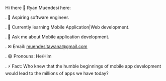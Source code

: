 Hi there 👋 Ryan Muendesi here:

. 🔭 Aspiring software engineer.

. 🌱 Currently learning Mobile Application|Web development.

. 💬 Ask me about Mobile application development.

. ✉ Email: muendesitawana@gmail.com

. 😄 Pronouns: He/Him

. ⚡ Fact: Who knew that the humble beginnings of mobile app development would lead to the millions of apps we have today?
